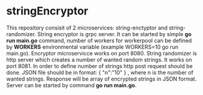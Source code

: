 # stringEncryptor
This repository consisit of 2 microservices: string-enctyptor and string-randomizer.
String encryptor is grpc server. It can be started by simple **go run main.go** command, number of workers for workerpool can be defined by **WORKERS** environmental variable (example WORKERS=10 go run main.go). Encryptor microservicce works on port 8080.
String randomizer is http server which creates a number of wanted random strings. It works on port 8081. In order to define number of strings http post request should be done. JSON file should be in format:
{
  "n":"10"
 }
 , where n is the number of wanted strings. Response will be array of encrypted strings in JSON format. Server can be started by command **go run main.go**.
